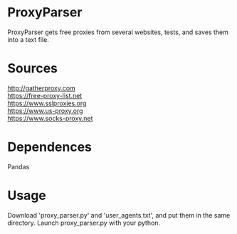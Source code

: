 # ProxyParser
ProxyParser gets free proxies from several websites, tests, and saves them into a text file.

# Sources
http://gatherproxy.com<br>
https://free-proxy-list.net<br>
https://www.sslproxies.org<br>
https://www.us-proxy.org<br>
https://www.socks-proxy.net<br>

# Dependences
Pandas

# Usage
Download 'proxy_parser.py' and 'user_agents.txt', and put them in the same directory. Launch proxy_parser.py with your python.
